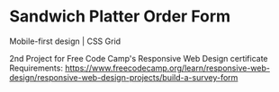 # Sandwich Platter Order Form
Mobile-first design | CSS Grid

2nd Project for Free Code Camp's Responsive Web Design certificate
Requirements: https://www.freecodecamp.org/learn/responsive-web-design/responsive-web-design-projects/build-a-survey-form

